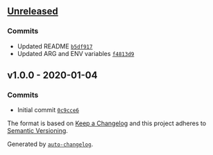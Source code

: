 ## [Unreleased](https://github.com/frugan-it/docker-bitnami-apache/compare/v1.0.0...HEAD)

### Commits

- Updated README [`b5df917`](https://github.com/frugan-it/docker-bitnami-apache/commit/b5df9172c3b46ca7dd768702b2cd6c9f179be223)
- Updated ARG and ENV variables [`f4813d9`](https://github.com/frugan-it/docker-bitnami-apache/commit/f4813d9b2a7cd1ee091a30c27f2e58e6b66cc6a8)

## v1.0.0 - 2020-01-04

### Commits

- Initial commit [`0c9cce6`](https://github.com/frugan-it/docker-bitnami-apache/commit/0c9cce6c73e071796f873c7f0f74be3e2361abfc)

The format is based on [Keep a Changelog](https://keepachangelog.com/en/1.0.0/)
and this project adheres to [Semantic Versioning](https://semver.org/spec/v2.0.0.html).

Generated by [`auto-changelog`](https://github.com/CookPete/auto-changelog).
